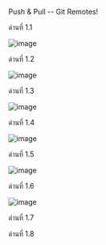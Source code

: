 
Push & Pull -- Git Remotes!

ด่านที่ 1.1

![image](https://user-images.githubusercontent.com/92086229/146635394-cb5ee7fe-1918-4501-8a80-afc936b9f979.png)

ด่านที่ 1.2

![image](https://user-images.githubusercontent.com/92086229/146635433-974ac5ff-9982-448f-9860-a261437b6064.png)

ด่านที่ 1.3

![image](https://user-images.githubusercontent.com/92086229/146635482-9230ca48-e6dc-41a3-834f-0705fb500253.png)

ด่านที่ 1.4

![image](https://user-images.githubusercontent.com/92086229/146635521-c223ff43-a90e-4302-8c4d-5b417c36fa3b.png)

ด่านที่ 1.5

![image](https://user-images.githubusercontent.com/92086229/146635551-af8ccee0-e057-4d85-a7ad-0a17a1741584.png)

ด่านที่ 1.6

![image](https://user-images.githubusercontent.com/92086229/146635621-aac7373b-831c-4338-bd2a-f2d32ad60792.png)

ด่านที่ 1.7



ด่านที่ 1.8


